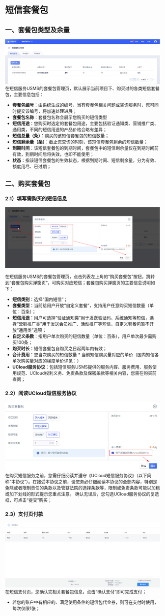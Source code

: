 # 短信套餐包



## 一、套餐包类型及余量

![image](../../images/guide/5003/短信服务usms_套餐包管理_查询_01.png)
在短信服务USMS的套餐包管理页，默认展示当前项目下、购买过的各类短信套餐包，主要信息包括：

  - **套餐包编号**：由系统生成的编号，当有套餐包相关问题或咨询服务时，您可同时提交该编号，将加速处理进展；
  - **套餐包名称**：套餐包名称会展示您购买的短信类型
  - **短信用途**：您购买时选定的套餐包用途，主要包括验证通知类、营销推广类、通用类，不同的短信用途的产品价格会略有差异；
  - **短信总量（条）**：购买的该短信套餐包的短信数量；
  - **短信剩余量（条）**：截止您查询的时刻，该短信套餐包剩余的短信数量；
  - **到期时间**：该短信套餐包的到期时间，套餐包中的短信剩余量仅在到期时间前有效，到期时间后将失效，也即不能使用；
  - **状态**：指该短信套餐包的生效状态，根据到期时间、短信剩余量，分为有效、额度用尽、已过期；

## 二、购买套餐包

### 2.1）填写需购买的短信信息

![image](../../images/短信服务usms_购买套餐包页_国内短信_01.png)

在短信服务USMS的套餐包管理页，点击列表左上角的“购买套餐包”按钮，跳转到“套餐包购买弹窗页”，可购买对应短信；套餐包购买弹窗页的主要信息说明如下：

  - **短信类别**：选择“国内短信”；
  - **套餐类型**：当前给用户开放“自定义套餐”，支持用户任意购买短信数量（单位：百条）；
  - **短信用途**：用户可选择“验证通知类”用于发送验证码、系统通知等短信，选择“营销推广类”用于发送会员推广、活动推广等短信，自定义套餐包暂不开放“通用类”选项；
  - **自定义条数**：指用户单次购买的短信数量（单位：百条），用户单次最少需购买100条；
  - **购买时长**：短信套餐包自购买之日起两年内有效；
  - **合计费用**：您当次购买的短信数量 \*
    当前短信购买量对应的单价（国内短信各单次购买量对应的梯度单价详见：[](/management_monitor/usms/price/3003)）
  - **UCloud服务协议**：包括短信服务USMS提供的服务内容、服务费用、服务使用规范、UCloud权利义务、免责条款及保密条款等相关内容，您需在购买前查阅；

### 2.2）阅读UCloud短信服务协议

![image](../../images/guide/5003/短信服务usms_购买套餐包页_国内短信_02.png)
在购买短信服务之前，您需仔细阅读并遵守《UCloud短信服务协议》（以下简称“本协议”）。在接受本协议之前，请您务必仔细阅读本协议的全部内容，特别是免除或者限制责任的条款以及管辖法院的选择条款等，限制或免责条款可能以加粗或加下划线的形式提示您重点注意。
确认无误后，您勾选UCloud服务协议的复选框，可点击“提交”购买；

### 2.3）支付页付款

![image](../../images/guide/5003/短信服务usms_支付页_01.png)
在短信支付页，您确认完相关套餐包信息，点击“确认支付”即可完成支付；

  - 若您的账户中有相应的、满足使用条件的短信包代金券，则可在支付时使用，每次仅限1张；
